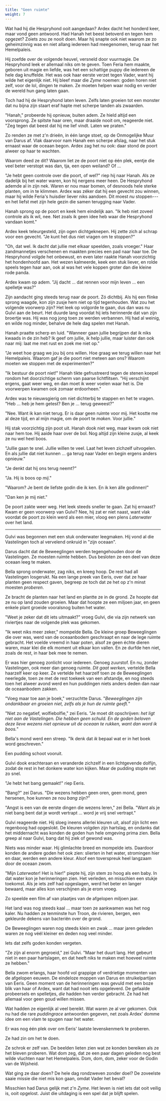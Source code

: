 ```yaml
---
title: "Geen ruimte"
weight: 7
---
```


Wat had hij die Hespryhond ooit aangedaan? Ardex dacht het honderd keer, maar vond geen antwoord. Had Hanah het beest betoverd en tegen hem opgezet? Zoiets zou ze nooit doen. Maar hij snapte ook niet waarom ze zo geheimzinnig was en niet allang iedereen had meegenomen, terug naar het Hemelpaleis.

Hij zoefde over de volgende heuvel, versneld door vuurmagie. De Hespryhond leek er allemaal niks om te geven. Toen Feria hem maakte, geboren uit magie en liefde, was het een schattige puppy die iedereen de hele dag knuffelde. Het was ook haar eerste verzet tegen Vader, want hij wilde het eigenlijk niet. Hij bleef maar die _Zyme_ noemen: goden horen niet zelf, voor de lol, dingen te maken. Ze moeten helpen waar nodig en verder de wereld hun gang laten gaan. 

Toch had hij de Hespryhond laten leven. Zelfs laten groeien tot een monster dat nu bijna zijn staart eraf hapte met scherpe tanden als zwaarden.

"Hanah," probeerde hij opnieuw, buiten adem. Ze hield altijd een voorsprong. Ze spitste haar oren, maar draaide nooit om, reageerde niet. "Zeg tegen dat beest dat hij me lief vindt. Laten we praten."

Zo renden ze met z'n drieën, in één lange stoet, op de Onmogelijke Muur van Darus af. Vlak daarvoor nam Hanah een scherpe afslag, naar het stuk ernaast waar de oceaan begon. Ardex zag het nu ook: daar stond de poort alweer op haar te wachten.

Waarom deed ze dit? Waarom liet ze de poort niet op één plek, eentje die veel beter verstopt was dan, tja, een open weiland? Of ... 

"Je hebt geen controle over die poort, of wel?" riep hij naar Hanah. Als ze dadelijk bij het water waren, kon hij nergens meer heen. De Hespryhond ademde al in zijn nek. Waren er nou maar bomen, of desnoods hele sterke planten, om in te klimmen. Ardex was zéker dat hij een gevecht zou winnen, maar hij wilde Feria's huisdier liever niks aandoen. Dit moest _nu_ stoppen---en het liefst met zijn hele gezin die samen terugging naar Vader.

Hanah sprong op de poort en keek hem eindelijk aan. "Ik heb niet zoveel controle als ik wil, nee. Net zoals ik geen idee heb waar die Hespryhond vandaan komt."

Ardex keek teleurgesteld, zijn ogen dichtgeknepen. Hij zette zich al schrap voor een gevecht. "Je kunt het dus niet vragen om te stoppen?"

"Oh, dat wel. Ik dacht dat jullie met elkaar speelden, zoals vroeger." Haar zandmannetjes verschenen en maakten precies een pad naar haar toe. De Hespryhond volgde het onbewust, en even later raakte Hanah voorzichtig het hondenhoofd aan. Het wezen kalmeerde, keek een stuk liever, en rolde speels tegen haar aan, ook al was het vele koppen groter dan die kleine rode panda.

Ardex kwam op adem. "Jij dacht ... dat rennen voor mijn leven ... een spelletje was?"

Zijn aandacht ging steeds terug naar de poort. Zó dichtbij. Als hij een flinke sprong waagde, kon zijn zusje hem niet op tijd tegenhouden. Wat zou het volgende voorwerp zijn? Het leek op volgorde te gaan, dus dan was nu Gulvi aan de beurt. Het duurde lang voordat hij iets herinnerde dat van zijn broertje was. Hij was nog jong toen ze werden verbannen. Hij had al weinig, en wilde nog minder, behalve de hele dag spelen met Hanah.

Hanah praatte scherp en luid. "Wanneer gaan jullie begrijpen dat ik niks kwaads in de zin heb? Ik geef om jullie, ik help jullie, maar luister dan ook naar mij: laat me met rust en zoek me niet op."

"Je weet hoe graag we jou bij ons willen. Hoe graag we terug willen naar het Hemelpaleis. Waarom gaf je die poort niet meteen aan ons? Waarom moeten we stoppen met de experimenten?"

"Ik bestuur de poort niet!" Hanah tikte gefrustreerd tegen de stenen koepel rondom het doorzichtige scherm van paarse lichtflitsen. "Hij verschijnt ergens, gaat weer weg, en dan moet ik weer voelen waar het is. Die voorwerpen kwamen ook zomaar erdoorheen."

Ardex was te nieuwsgierig om niet dichterbij te stappen en het te vragen. "Heb ... heb je hem getest? Ben je ... terug geweest?"

"Nee. Want ik kan niet terug. Er is daar geen ruimte voor mij. Het kostte me al deze tijd, en al mijn magie, om de poort te _maken_. Voor jullie."

Hij stak voorzichtig zijn poot uit. Hanah dook niet weg, maar kwam ook niet naar hem toe. Hij aaide haar over de bol. Nog altijd zijn kleine zusje, al keek ze nu wel heel boos.

"Jullie gaan te snel. Jullie willen te veel. Laat het leven zichzelf uitvogelen. En als jullie dat niet kunnen ... ga terug naar Vader en begin ergens anders opnieuw."

"Je denkt dat hij ons terug neemt?"

"Ja. Hij is boos op _mij_."

"Waarom? Je bent de liefste godin die ik ken. En ik ken álle godinnen!"

"Dan ken je mij niet."

De poort zakte weer weg. Het leek steeds sneller te gaan. Zat hij ernaast? Kwam er geen voorwerp van Gulvi? Nee, hij zat er niet naast, want vlak voordat de poort zo klein werd als een mier, vloog een plens _Laterwater_ over het land.

___

Gulvi was begonnen met een stuk onderwater leegmaken. Hij vond al die Vastelingen toch al vervelend onkruid in "zijn oceaan".

Darus dacht dat de Beweeglingen werden tegengehouden door de Vastelingen. Ze moesten ruimte hebben. Dus besloten ze een deel van deze oceaan leeg te maken.

Bella sprong onderwater, zag niks, en kreeg hoop. De rest had all Vastelingen losgerukt. Na een lange preek van Eeris, over dat ze haar planten geen respect gaven, begreep ze toch dat ze het op z'n minst moesten _proberen_. 

Ze bracht de planten naar het land en plantte ze in de grond. Ze hoopte dat ze nu op land zouden groeien. Maar dat hoopte ze een miljoen jaar, en geen enkele plant groeide vooralsnog buiten het water.

"Weet je zeker dat dit iets uitmaakt?" vroeg Gulvi, die via zijn netwerk van riviertjes naar de volgende plek was gekomen.

"Ik weet niks meer zeker," mompelde Bella. De kleine groep Beweeglingen die over was, werd van de oceaanbodem geschraapt en naar de lege ruimte gebracht. Het voelde vreemd in haar poten, alsof ze geen échte dieren waren, maar klei die elk moment uit elkaar kon vallen. En ze durfde hen niet, zoals de rest, in haar bek mee te nemen.

Er was hier genoeg zonlicht voor iedereen. Genoeg zuurstof. En nu, zonder Vastelingen, ook meer dan genoeg ruimte. _Dit gaat werken,_ vertelde Bella haarzelf keer op keer. Ze vertelde het haarzelf toen ze de Beweeglingen neerlegde, toen ze met de rest toekeek van een afstandje, en nog steeds toen het alweer avond werd en hun puddingen niets anders deden dan naar de oceaanbodem zakken.

"Voeg maar toe aan je boek," verzuchtte Darus. "_Beweeglingen zijn ondankbaar en groeien niet, zelfs als je hun de ruimte geeft._"

"Niet zo negatief, wolfiebolfie," zei Eeris. "Je moet dit opschrijven: _het ligt niet aan de Vastelingen. Die hebben geen schuld. En de goden beloven deze lieve wezens niet opnieuw uit de oceaan te rukken, want dan word ik boos._"

Bella's mond werd een streep. "Ik denk dat _ik_ bepaal wat er in het boek word geschreven."

Een pudding schoot vooruit. 

Gulvi dook erachteraan en veranderde zichzelf in een lichtgevende dolfijn, zodat de rest in het donkere water kon kijken. Maar de pudding stopte net zo snel.

"Je hebt het bang gemaakt!" riep Eeris.

"Bang?" zei Darus. "Die wezens hebben geen oren, geen mond, geen hersenen, hoe kunnen ze nou _bang_ zijn?" 

"Angst is een van de eerste dingen die wezens leren," zei Bella. "Want als je niet bang bent dat je wordt vertrapt ... word je vrij snel vertrapt."

Gulvi reageerde niet. Hij sloeg ineens allerlei kleuren uit, alsof zijn licht een regenboog had opgeslokt. De kleuren volgden zijn hartslag, en ondanks dat het middernacht was konden de goden hun hele omgeving prima zien. Bella greep al naar Gulvi, bang dat hij ziek of gewond was.

Niets was minder waar. Hij glimlachte breed en mompelde iets. Daardoor konden de andere goden het ook zien: slierten in het water, stromingen hier en daar, werden een andere kleur. Alsof een toverspreuk heel langzaam door de oceaan zwom.

"Mijn _Laterwater_! Het is hier!" piepte hij, zijn stem zo hoog als een baby. In dat water kon je herinneringen zien. Het verleden, en misschien een stukje toekomst. Als je iets zelf had opgeslagen, werd het beter en langer bewaard, maar alles kon verschijnen als je erom vroeg. 

Zo speelde een film af van plaatjes van de afgelopen miljoen jaar.

Het land was nog steeds kaal ... maar toen ze aankwamen was het nog kaler. Nu hadden ze tenminste hun Troon, de rivieren, bergen, een gekleurde dekens van bacteriën over de grond.

De Beweeglingen waren nog steeds klein en zwak ... maar jaren geleden waren ze nog véél kleiner en deden nog veel minder.

Iets dat zelfs goden konden vergeten.

"Ze zijn al enorm gegroeid," zei Gulvi. "Maar het duurt lang. Het gebeurt niet in een paar hartslagen, en dat heeft niks te maken met hoeveel ruimte ze hebben."

Bella zwom erlangs, haar hoofd vol grappige of verdrietige momenten van de afgelopen eeuwen. De eindeloze moppen van Darus en struikelpartijen van Eeris. Geen moment van de herinneringen was gevuld met een boze blik van haar of Ardex, want dat had nooit iets opgeleverd. De gefaalde probeersels en spelletjes, _die_ hadden hen verder gebracht. Ze had het allemaal voor geen goud willen missen. 

Wat hadden ze eigenlijk al veel bereikt. Wat waren ze al ver gekomen. Ook nu had die rare _puddingrace_ antwoorden gegeven, net zoals Ardex' domme idee om een vlam te spugen naar het water.

Er was nog één plek over om Eeris' laatste levenskenmerk te proberen. 

Ze had zin om het te doen. 

Ze schrok er zelf van. De beelden lieten zien wat ze konden bereiken als ze het bleven proberen. Wat dom zeg, dat ze een paar dagen geleden nog best wilde vluchten naar het Hemelpaleis. Dom, dom, dom, zeker voor de Godin van de Wijsheid.

Wat ging ze daar doen? De hele dag rondzweven zonder doel? De zoveelste saaie missie die niet mis kon gaan, omdat Vader het beval?

Misschien had Darus gelijk met z'n _Zyme_. Het leven is niet iets dat ooit veilig is, ooit opgelost. Juist die uitdaging is een spel dat je blijft spelen.

